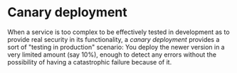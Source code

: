 # Canary deployment
When a service is too complex to be effectively tested in development as to provide real security in its functionality, a *canary deployment* provides a sort of "testing in production" scenario: You deploy the newer version in a very limited amount (say 10%), enough to detect any errors without the possibility of having a catastrophic failure because of it.
